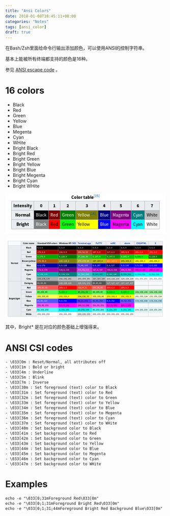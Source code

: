 ```yaml
---
title: "Ansi Colors"
date: 2018-01-08T10:45:11+08:00
categories: "Notes"
tags: [ansi_color]
draft: true
---
```


在Bash/Zsh里面给命令行输出添加颜色，可以使用ANSI的控制字符串。

基本上能被所有终端都支持的颜色是16种。

<!-- more -->

参见 [ANSI escape code](https://en.wikipedia.org/wiki/ANSI_escape_code) 。

# 16 colors

- Black
- Red
- Green
- Yellow
- Blue
- Megenta
- Cyan
- WHite
- Bright Black
- Bright Red
- Bright Green
- Bright Yellow
- Bright Blue
- Bright Megenta
- Bright Cyan
- Bright WHite

![Image 1](2018-01-08-ansi-colors/ansi_color.1.png)

![Image 2](2018-01-08-ansi-colors/ansi_color.2.png)

其中，Bright* 是在对应的颜色基础上增强得来。

# ANSI CSI codes

```
- \033[0m : Reset/Normal, all attributes off
- \033[1m : Bold or bright
- \033[4m : Underline
- \033[5m : Blink
- \033[7m : Inverse
- \033[30m : Set foreground (text) color to Black
- \033[31m : Set foreground (text) color to Red
- \033[32m : Set foreground (text) color to Green
- \033[33m : Set foreground (text) color to Yellow
- \033[34m : Set foreground (text) color to Blue
- \033[35m : Set foreground (text) color to Megenta
- \033[36m : Set foreground (text) color to Cyan
- \033[37m : Set foreground (text) color to WHite
- \033[40m : Set background color to Black
- \033[41m : Set background color to Red
- \033[42m : Set background color to Green
- \033[43m : Set background color to Yellow
- \033[44m : Set background color to Blue
- \033[45m : Set background color to Megenta
- \033[46m : Set background color to Cyan
- \033[47m : Set background color to WHite
```

# Examples

```
echo -e "\033[0;31mForeground Red\033[0m"
echo -e "\033[0;1;31mForeground Bright Red\033[0m"
echo -e "\033[0;1;31;44mForeground Bright Red Background Blue\033[0m"
```
